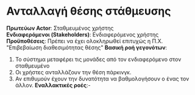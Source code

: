 # Ανταλλαγή θέσης στάθμευσης

**Πρωτεύων Actor**: Σταθμευμένος χρήστης  
**Ενδιαφερόμενοι (Stakeholders)**: Ενδιαφερόμενος χρήστης
**Προϋποθέσεις**: Πρέπει να έχει ολοκληρωθεί επιτυχώς η Π.Χ. "Επιβεβαίωση διαθεσιμότητας θέσης"
**Βασική ροή γεγονότων**:
1) Το σύστημα μεταφέρει τις μονάδες από τον ενδιαφερόμενο στον σταθμευμένο   
2) Οι χρήστες ανταλλάζουν την θέση πάρκινγκ.  
3) Αν επιθυμούν έχουν την δυνατότητα να βαθμολογήσουν ο ένας τον άλλον.
**Εναλλακτικές ροές**:-
